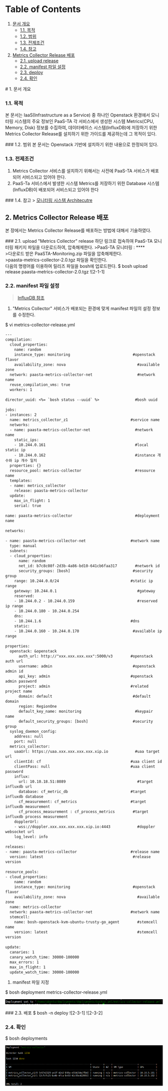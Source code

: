 # Table of Contents

1. [문서 개요](paas-ta-metrics-collector-openstack-_v1.0.md#1)
   * [1.1. 목적](paas-ta-metrics-collector-openstack-_v1.0.md#2)
   * [1.2. 범위](paas-ta-metrics-collector-openstack-_v1.0.md#3)
   * [1.3. 전제조건](paas-ta-metrics-collector-openstack-_v1.0.md#4)
   * [1.4. 참고](paas-ta-metrics-collector-openstack-_v1.0.md#5)
2. [Metrics Collector Release 배포](paas-ta-metrics-collector-openstack-_v1.0.md#6)
   * [2.1.  upload release](paas-ta-metrics-collector-openstack-_v1.0.md#7)
   * [2.2.  manifest 파일 설정](paas-ta-metrics-collector-openstack-_v1.0.md#8)
   * [2.3.  deploy](paas-ta-metrics-collector-openstack-_v1.0.md#9)
   * [2.4.  확인](paas-ta-metrics-collector-openstack-_v1.0.md#10)

 \# 1. 문서 개요

### 1.1. 목적

본 문서는 IaaS\(Infrastructure as a Service\) 중 하나인 Openstack 환경에서 모니터링 시스템의 주요 정보인 PaaS-TA 각 서비스에서 생성한 시스템 Metrics\(CPU, Memory, Disk\) 정보를 수집하여, 데이터베이스 시스템\(InfluxDB\)에 저장하기 위한 Metrics Collector Release를 설치하기 위한 가이드를 제공하는데 그 목적이 있다.

 \#\#\# 1.2. 범위 본 문서는 Openstack 기반에 설치하기 위한 내용으로 한정되어 있다.

### 1.3. 전제조건

1. Metrics Collector 서비스를 설치하기 위해서는 사전에 PaaS-TA 서비스가 배포되어 서비스되고 있어야 한다.
2. PaaS-Ta 서비스에서 발생한 시스템 Metrics를 저장하기 위한 Database 시스템\(InfluxDB\)이 배포되어 서비스되고 있어야 한다

 \#\#\# 1.4. 참고 &gt; [모니터링 시스템 Architecutre](https://github.com/OpenPaaSRnD/Documents-PaaSTA-2.0/blob/master/Use-Guide/PaaS-TA%20%EB%AA%A8%EB%8B%88%ED%84%B0%EB%A7%81%20%EC%8B%9C%EC%8A%A4%ED%85%9C%20Architecture.md)

## 2.  Metrics Collector Release 배포

본 장에서는 Metrics Collector Release를 배포하는 방법에 대해서 기술하였다.

 \#\#\# 2.1. upload "Metrics Collector" release 하단 링크로 접속하여 PaaS-TA 모니터링 패키지 파일을 다운로드하여, 압축해제한다. &gt;PaaS-TA 모니터링 : \*\*\*\*  
 &gt;다운로드 받은 PaaSTA-Monitoring.zip 파일을 압축해제한다.  
 &gt;paasta-metrics-collector-2.0.tgz 파일을 확인한다.  
 다음의 명령어를 이용하여 릴리즈 파일을 bosh에 업로드한다. $ bosh upload release paasta-metrics-collector-2.0.tgz !\[2-1-1\]

### 2.2.  manifest 파일 설정

> [InfluxDB 참조](https://github.com/OpenPaaSRnD/Documents-PaaSTA-2.0/blob/master/Use-Guide/PaaS-TA%20%EB%AA%A8%EB%8B%88%ED%84%B0%EB%A7%81%20DB%20%EB%B0%8F%20Metrics%20%EA%B0%80%EC%9D%B4%EB%93%9C.md)

1. "Metrics Collector" 서비스가 배포되는 환경에 맞게 manifest 파일의 설정 정보를 수정한다.

$ vi metrics-collector-release.yml

```text
---
compilation:
  cloud_properties:
    name: random
    instance_type: monitoring                            #openstack flavor
    availability_zone: nova                                #available zone
  network: paasta-metrics-collector-net                    #network name
  reuse_compilation_vms: true
  workers: 1

director_uuid: <%= `bosh status --uuid` %>                #bosh uuid

jobs:
- instances: 2
  name: metrics_collector_z1                            #service name
  networks:
  - name: paasta-metrics-collector-net                    #network name
    static_ips: 
    - 10.244.0.161                                        #local static ip
    - 10.244.0.162                                        #instance 개수와 ip 개수 일치
  properties: {}
  resource_pool: metrics-collector                        #resource name
  templates:
  - name: metrics_collector    
    release: paasta-metrics-collector
  update:
    max_in_flight: 1
    serial: true

name: paasta-metrics-collector                            #deployment name

networks:

- name: paasta-metrics-collector-net                    #network name
  type: manual
  subnets:
  - cloud_properties:
      name: random
      net_id: b7c8c08f-2d3b-4a86-bd10-641cb6faa317        #network id
      security_groups: [bosh]                            #security group
    range: 10.244.0.0/24                                #static ip range
    gateway: 10.244.0.1                                    #gateway
    reserved:
    - 10.244.0.2 - 10.244.0.159                            #reserved ip range
    - 10.244.0.180 - 10.244.0.254
    dns:
    - 10.244.1.6                                        #dns
    static:
    - 10.244.0.160 - 10.244.0.170                        #available ip range

properties:
  openstack: &openstack
      auth_url: http://"xxx.xxx.xxx.xxx":5000/v3        #openstack auth url
      username: admin                                    #openstack admin id
      api_key: admin                                    #openstack admin password
      project: admin                                    #related project name
      domain: default                                    #default domain
      region: RegionOne                                                                                                        
      default_key_name: monitoring                        #keypair name
      default_security_groups: [bosh]                    #security group
  syslog_daemon_config:
    address: null
    port: null
  metrics_collector:
    uaaUrl: https://uaa.xxx.xxx.xxx.xxx.xip.io            #uaa target url
    clientId: cf                                        #uaa client id
    clientPass: null                                    #uaa client password
    influx:
      url: 10.10.18.51:8089                                #target influxdb url
      database: cf_metric_db                            #target influxdb database
      cf_measurement: cf_metrics                        #target influxdb measurement
      cf_process_measurement : cf_process_metrics        #target influxdb process measurement
    dopplerUrl:
    - wss://doppler.xxx.xxx.xxx.xxx.xip.io:4443            #doppler websocket url
    log_level: info

releases:
- name: paasta-metrics-collector                        #release name
  version: latest                                        #release version                

resource_pools:
- cloud_properties:
    name: random
    instance_type: monitoring                            #openstack flavor
    availability_zone: nova                                #available zone
  name: metrics-collector
  network: paasta-metrics-collector-net                 #network name
  stemcell:
    name: bosh-openstack-kvm-ubuntu-trusty-go_agent        #stemcell name
    version: latest                                        #stemcell version

update:
  canaries: 1
  canary_watch_time: 30000-100000
  max_errors: 1
  max_in_flight: 1
  update_watch_time: 30000-100000
```

1. manifest 파일 지정

$ bosh deployment metrics-collector-release.yml

![](../../../.gitbook/assets/2-2-1%20%288%29.png)

 \#\#\# 2.3. 배포 $ bosh -n deploy !\[2-3-1\] !\[2-3-2\]

### 2.4.  확인

$ bosh deployments

![](../../../.gitbook/assets/2-4-1%20%2817%29.png)

